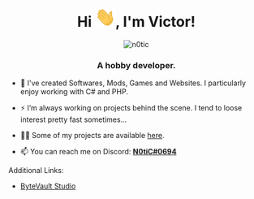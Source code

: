 <h1 align="center">Hi <img src="https://raw.githubusercontent.com/ABSphreak/ABSphreak/master/gifs/Hi.gif" width="40px" />, I'm Victor!</h1>
<p align="center"> <img src="https://komarev.com/ghpvc/?username=n0tic" alt="n0tic" /> </p>
<h3 align="center">A hobby developer.</h3>

- 🔭 I've created Softwares, Mods, Games and Websites. I particularly enjoy working with C# and PHP.

- ⚡ I’m always working on projects behind the scene. I tend to loose interest pretty fast sometimes...

- 👨‍💻 Some of my projects are available [here](https://github.com/n0tic?tab=repositories).

- 📫 You can reach me on Discord: [**N0tiC#0694**](https://discord.gg/WypdXXJ34p)

Additional Links:
-  [ByteVault Studio](https://bytevaultstudio.se/)
